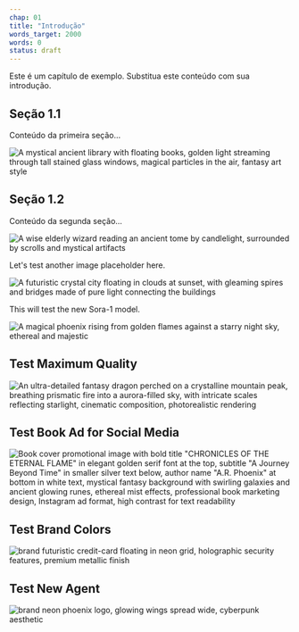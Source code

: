 ```yaml
---
chap: 01
title: "Introdução"
words_target: 2000
words: 0
status: draft
---
```


Este é um capítulo de exemplo. Substitua este conteúdo com sua introdução.

## Seção 1.1

Conteúdo da primeira seção...

![A mystical ancient library with floating books, golden light streaming through tall stained glass windows, magical particles in the air, fantasy art style](../assets/images/a_mystical_ancient_l_1ad99155.png)

## Seção 1.2

Conteúdo da segunda seção...

![A wise elderly wizard reading an ancient tome by candlelight, surrounded by scrolls and mystical artifacts](../assets/images/a_wise_elderly_wizar_e8b3ca91.png)

Let's test another image placeholder here.

![A futuristic crystal city floating in clouds at sunset, with gleaming spires and bridges made of pure light connecting the buildings](../assets/images/a_futuristic_crystal_cdd40877.png)

This will test the new Sora-1 model.

![A magical phoenix rising from golden flames against a starry night sky, ethereal and majestic](../assets/images/a_magical_phoenix_ri_770b738d.png)

## Test Maximum Quality

![An ultra-detailed fantasy dragon perched on a crystalline mountain peak, breathing prismatic fire into a aurora-filled sky, with intricate scales reflecting starlight, cinematic composition, photorealistic rendering](../assets/images/an_ultra_detailed_fa_ba2bbeec.png)

## Test Book Ad for Social Media

![Book cover promotional image with bold title "CHRONICLES OF THE ETERNAL FLAME" in elegant golden serif font at the top, subtitle "A Journey Beyond Time" in smaller silver text below, author name "A.R. Phoenix" at bottom in white text, mystical fantasy background with swirling galaxies and ancient glowing runes, ethereal mist effects, professional book marketing design, Instagram ad format, high contrast for text readability](../assets/images/book_cover_promotion_3e48fc13.png)

## Test Brand Colors

![brand futuristic credit-card floating in neon grid, holographic security features, premium metallic finish](../assets/images/brand_futuristic_cre_7d649f22.png)

## Test New Agent

![brand neon phoenix logo, glowing wings spread wide, cyberpunk aesthetic](../assets/images/brand_neon_phoenix_l_3ce9b353.png)

